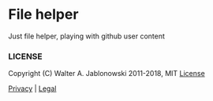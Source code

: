 # File helper

Just file helper, playing with github user content


### LICENSE

Copyright (C) Walter A. Jablonowski 2011-2018, MIT [License](LICENSE)

[Privacy](https://walter-a-jablonowski.github.io/privacy.html) | [Legal](https://walter-a-jablonowski.github.io/imprint.html)
